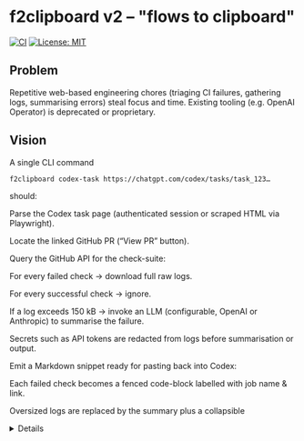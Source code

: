 # f2clipboard v2 – "flows to clipboard"

[![CI](https://github.com/futuroptimist/f2clipboard/actions/workflows/lint-test.yml/badge.svg)](https://github.com/futuroptimist/f2clipboard/actions/workflows/lint-test.yml)
[![License: MIT](https://img.shields.io/badge/License-MIT-yellow.svg)](LICENSE)

## Problem
Repetitive web-based engineering chores (triaging CI failures, gathering logs, summarising errors) steal focus and time. Existing tooling (e.g. OpenAI Operator) is deprecated or proprietary.

## Vision
A single CLI command
```bash
f2clipboard codex-task https://chatgpt.com/codex/tasks/task_123…
```
should:

Parse the Codex task page (authenticated session or scraped HTML via Playwright).

Locate the linked GitHub PR (“View PR” button).

Query the GitHub API for the check-suite:

For every failed check → download full raw logs.

For every successful check → ignore.

If a log exceeds 150 kB → invoke an LLM (configurable, OpenAI or Anthropic) to summarise the failure.

Secrets such as API tokens are redacted from logs before summarisation or output.

Emit a Markdown snippet ready for pasting back into Codex:

Each failed check becomes a fenced code-block labelled with job name & link.

Oversized logs are replaced by the summary plus a collapsible <details> section with the first 100 lines for context.

The original local file workflow is still available via the `files` command:

```bash
f2clipboard files --dir path/to/project
```

## Roadmap
### M0 (bootstrap)
- [x] Ship basic CLI with `codex-task` command and help text. 💯
- [x] Support GitHub personal-access tokens via `.env`. 💯
- [x] Fetch PR URL from Codex task HTML (unauthenticated test page). 💯

### M1 (minimum lovable product)
- [x] Parse check-suites with GitHub REST v3. 💯
- [x] Download raw logs; gzip-decode when necessary. 💯
- [x] Size-gate logs → summarise via LLM. 💯
- [x] Write Markdown artefact to `stdout` **and** clipboard. 💯

### M2 (hardening)
- [x] Playwright headless login for private Codex tasks. 💯
- [x] Unit tests (pytest + `pytest-recording` vcr). 💯
- [x] Secret scanning & redaction (via custom regex; GitHub `ghp_`/`github_pat_`, OpenAI `sk-`, and Slack `xoxb-` keys). 💯

### M3 (extensibility)
- [x] Plugin interface (`entry_points = "f2clipboard.plugins"`). 💯
- [x] First plugin: Jira ticket summariser. 💯
- [ ] VS Code task provider / GitHub Action marketplace listing.

## Getting Started

```bash
git clone https://github.com/futuroptimist/f2clipboard
cd f2clipboard
pip install -e ".[dev]"
cp .env.example .env  # fill in your tokens
# Set GITHUB_TOKEN to authenticate GitHub API requests
# Set OPENAI_API_KEY or ANTHROPIC_API_KEY for log summarisation
# Set CODEX_COOKIE to access private Codex tasks
```

Generate a Markdown snippet for a Codex task:

```bash
f2clipboard codex-task https://chatgpt.com/codex/tasks/task_123
```

The resulting Markdown is printed to your terminal and copied to the clipboard.
For a list of available options, run ``f2clipboard codex-task --help``.
To skip copying to the clipboard, pass ``--no-clipboard``:

```bash
f2clipboard codex-task https://chatgpt.com/codex/tasks/task_123 --no-clipboard
```

Adjust the log size threshold for summarisation with ``--log-size-threshold``:

```bash
f2clipboard codex-task https://chatgpt.com/codex/tasks/task_123 --log-size-threshold 200000
```

Generate a prompt that reads a shared chat transcript and implements any code or configuration
changes it mentions:

```bash
f2clipboard chat2prompt https://chatgpt.com/share/abcdefg
```

Specify a different platform with ``--platform``:

```bash
f2clipboard chat2prompt https://chatgpt.com/share/abcdefg --platform anthropic
```

Copy selected files from a local repository:

```bash
f2clipboard files --dir path/to/project
```

Check the installed version:

```bash
f2clipboard --version
```

## Plugins

f2clipboard loads plugins registered under the `f2clipboard.plugins` entry-point group. A plugin
exposes a callable that receives the Typer app and can register additional commands.

```toml
[project.entry-points."f2clipboard.plugins"]
hello = "my_package.plugin:register"
```

The first bundled plugin summarises Jira issues:

```bash
f2clipboard jira path/to/issue.json
```

Provide either a Jira issue URL or a path to a JSON export. The ticket's description is summarised
and copied to your clipboard.

## Contributing

See [AGENTS.md](AGENTS.md) for LLM-specific guidelines and [CONTRIBUTING.md](CONTRIBUTING.md) for the standard contribution workflow. Prompt templates live in [docs/prompts-codex.md](docs/prompts-codex.md).
